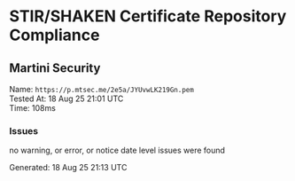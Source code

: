 # STIR/SHAKEN Certificate Repository Compliance

## Martini Security

Name: `https://p.mtsec.me/2e5a/JYUvwLK219Gn.pem`\
Tested At: 18 Aug 25 21:01 UTC\
Time: 108ms

### Issues

no warning, or error, or notice date level issues were found

Generated: 18 Aug 25 21:13 UTC